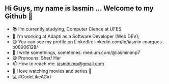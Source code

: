 ## Hi Guys, my name is Iasmin ... Welcome to my Github 👋

- 📚 I’m currently studying, Computer Cience at UFES
- 🚀 I'm working at Adapti as a Software Developer (Web DEV);
- 😄 You can see my profile on LinkedIn: linkedin.com/in/iasmin-marques-b08906128/
- 📝 I write somethings, sometimes: medium.com/@iasminimp7
- 😄 Pronouns: Sher/ Her
- 📫 How to reach me: iasminimp@gmail.com
- 🎥 I love watching movies and series :black_heart:
- 💻 #CodeLikeAGirl

<!--
**iasminimp/iasminimp** is a ✨ _special_ ✨ repository because its `README.md` (this file) appears on your GitHub profile.

AWS in the ...
- 🌱 I’m currently learning ...
- 👯 I’m looking to collaborate on ...
- ![image](https://user-images.githubusercontent.com/50635721/111241939-e8cd4c80-85dc-11eb-8e51-e98bbb34a0b1.png)
🤔 I’m looking for help with ...
- 💬 Ask me about ...
- 📫 How to reach me: ...
- 😄 Pronouns: Sher/ Her
- ⚡ Fun fact: she/her
- 🤔 I’m looking for help with Backend, I love FrontEnd s2
- #CodeLikeAGirl 
-->

